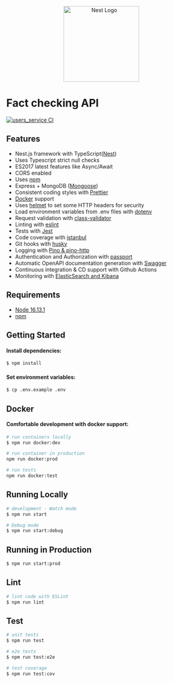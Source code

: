 <p align="center">
  <a href="http://nestjs.com/" target="blank"><img src="https://nestjs.com/img/logo-small.svg" width="200" alt="Nest Logo" /></a>
</p>

# Fact checking API

[![users_service CI](https://github.com/aic-factcheck/fact_check_api/actions/workflows/ci_cd.yml/badge.svg)](https://github.com/aic-factcheck/fact_check_api/actions/workflows/ci_cd.yml)

## Features

- Nest.js framework with TypeScript([Nest](https://github.com/nestjs/nest))
- Uses Typescript strict null checks
- ES2017 latest features like Async/Await
- CORS enabled
- Uses [npm](https://www.npmjs.com/)
- Express + MongoDB ([Mongoose](http://mongoosejs.com/))
- Consistent coding styles with [Prettier](https://prettier.io/)
- [Docker](https://www.docker.com/) support
- Uses [helmet](https://docs.nestjs.com/security/helmet) to set some HTTP headers for security
- Load environment variables from .env files with [dotenv](https://github.com/rolodato/dotenv-safe)
- Request validation with [class-validator](https://github.com/typestack/class-validator)
- Linting with [eslint](http://eslint.org)
- Tests with [Jest](https://jestjs.io/docs/getting-started)
- Code coverage with [istanbul](https://istanbul.js.org)
- Git hooks with [husky](https://github.com/typicode/husky)
- Logging with [Pino & pino-http](https://github.com/iamolegga/nestjs-pino)
- Authentication and Authorization with [passport](http://passportjs.org)
- Automatic OpenAPI documentation generation with [Swagger](https://docs.nestjs.com/openapi/introduction)
- Continuous integration & CD support with Github Actions
- Monitoring with [ElasticSearch and Kibana](https://www.elastic.co/elastic-stack)

## Requirements

- [Node 16.13.1](https://nodejs.org/en/download/current/)
- [npm](https://www.npmjs.com/)

## Getting Started

#### Install dependencies:

```bash
$ npm install
```

#### Set environment variables:

```bash
$ cp .env.example .env
```

## Docker

#### Comfortable development with docker support:

```bash
# run containers locally
$ npm run docker:dev

# run container in production
npm run docker:prod

# run tests
npm run docker:test
```

## Running Locally

```bash
# development - Watch mode
$ npm run start

# Debug mode
$ npm run start:debug
```

## Running in Production

```bash
$ npm run start:prod
```

## Lint

```bash
# lint code with ESLint
$ npm run lint
```

## Test

```bash
# unit tests
$ npm run test

# e2e tests
$ npm run test:e2e

# test coverage
$ npm run test:cov
```
